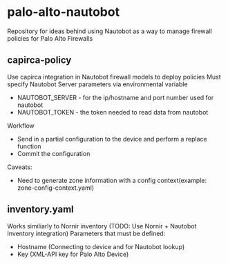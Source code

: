 # palo-alto-nautobot

Repository for ideas behind using Nautobot as a way to manage firewall policies for Palo Alto Firewalls

capirca-policy
-------------------
Use capirca integration in Nautobot firewall models to deploy policies
Must specify Nautobot Server parameters via environmental variable
- NAUTOBOT_SERVER - for the ip/hostname and port number used for nautobot
- NAUTOBOT_TOKEN - the token needed to read data from nautobot

Workflow 
- Send in a partial configuration to the device and perform a replace function
- Commit the configuration

Caveats: 
- Need to generate zone information with a config context(example: zone-config-context.yaml)

inventory.yaml
-------------------
Works similiarly to Nornir inventory (TODO: Use Nornir + Nautobot Inventory integration)
Parameters that must be defined:
- Hostname (Connecting to device and for Nautobot lookup)
- Key (XML-API key for Palo Alto Device)

